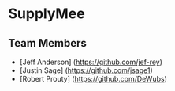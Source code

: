 # SupplyMee
## Team Members
* [Jeff Anderson] (https://github.com/jef-rey)
* [Justin Sage] (https://github.com/jsage1)
* [Robert Prouty] (https://github.com/DeWubs)

